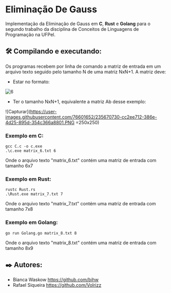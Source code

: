 # Eliminação De Gauss
Implementação da Eliminação de Gauss em __C__, __Rust__ e __Golang__ para o segundo trabalho da disciplina de Conceitos de Linguagens de Programação na UFPel.


## 🛠️ Compilando e executando:
Os programas recebem por linha de comando a matriz de entrada em um arquivo texto seguido pelo tamanho N de uma matriz NxN+1. A matriz deve:
* Estar no formato: 

![6](https://user-images.githubusercontent.com/76601652/235670231-b0e4994c-876b-4610-a684-a55931489198.PNG)
* Ter o tamanho NxN+1, equivalente a matriz Ab desse exemplo:

![Capturar](https://user-images.githubusercontent.com/76601652/235670730-cc2ee712-386e-4d25-895d-354c366a8801.PNG =250x250)

### Exemplo em C:
```
gcc C.c -o c.exe
.\c.exe matrix_6.txt 6
```
Onde o arquivo texto "matrix_6.txt" contém uma matriz de entrada com tamanho 6x7


### Exemplo em Rust:
```
rustc Rust.rs
.\Rust.exe matrix_7.txt 7
```
Onde o arquivo texto "matrix_7.txt" contém uma matriz de entrada com tamanho 7x8


### Exemplo em Golang:
```
go run Golang.go matrix_8.txt 8
```
Onde o arquivo texto "matrix_8.txt" contém uma matriz de entrada com tamanho 8x9

## ✒️ Autores: 
* Bianca Waskow https://github.com/bihw <br>
* Rafael Siqueira https://github.com/Volrizz
